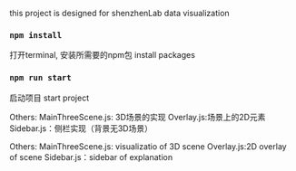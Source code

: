 this project is designed for shenzhenLab data visualization

###  `npm install`
打开terminal, 安装所需要的npm包
install packages

### `npm run start`

启动项目
start project


Others: 
MainThreeScene.js: 3D场景的实现
Overlay.js:场景上的2D元素 
Sidebar.js：侧栏实现（背景无3D场景）

Others: 
MainThreeScene.js: visualizatio of 3D scene
Overlay.js:2D overlay of scene 
Sidebar.js：sidebar of explanation